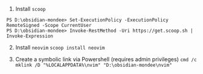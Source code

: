 1. Install `scoop`
```
PS D:\obsidian-mondee> Set-ExecutionPolicy -ExecutionPolicy RemoteSigned -Scope CurrentUser
PS D:\obsidian-mondee> Invoke-RestMethod -Uri https://get.scoop.sh | Invoke-Expression
```

2. Install `neovim`
`scoop install neovim`

3. Create a symbolic link via Powershell (requires admin privileges)
`cmd /c mklink /D "%LOCALAPPDATA%\nvim" "D:\obsidian-mondee\nvim"`